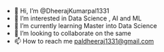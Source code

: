 - 👋 Hi, I’m @DheerajKumarpal1331
- 👀 I’m interested in Data Science , AI and ML
- 🌱 I’m currently learning Master into Data Science
- 💞️ I’m looking to collaborate on the same
- 📫 How to reach me paldheeraj1331@gmail.com

<!---
DheerajKumarpal1331/DheerajKumarpal1331 is a ✨ special ✨ repository because its `README.md` (this file) appears on your GitHub profile.
You can click the Preview link to take a look at your changes.
--->
